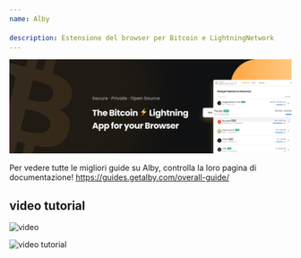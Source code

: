 ```yaml
---
name: Alby

description: Estensione del browser per Bitcoin e LightningNetwork
---
```


![cover](assets/cover.jpeg)

Per vedere tutte le migliori guide su Alby, controlla la loro pagina di documentazione! https://guides.getalby.com/overall-guide/

## video tutorial

![video](https://youtu.be/nd5fX2vHuDw)

![video tutorial](https://guides.getalby.com/overall-guide/)
